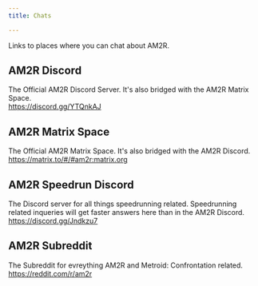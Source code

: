 ```yaml
---
title: Chats

---
```


Links to places where you can chat about AM2R.

## AM2R Discord
The Official AM2R Discord Server. It's also bridged with the AM2R Matrix Space.  
https://discord.gg/YTQnkAJ

## AM2R Matrix Space
The Official AM2R Matrix Space. It's also bridged with the AM2R Discord.  
https://matrix.to/#/#am2r:matrix.org

## AM2R Speedrun Discord
The Discord server for all things speedrunning related. Speedrunning related inqueries will get faster answers here than in the AM2R Discord.  
https://discord.gg/Jndkzu7

## AM2R Subreddit
The Subreddit for evreything AM2R and Metroid: Confrontation related.  
https://reddit.com/r/am2r
